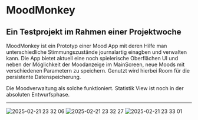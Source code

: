# MoodMonkey

## Ein Testprojekt im Rahmen einer Projektwoche

MoodMonkey ist ein Prototyp einer Mood App mit deren Hilfe man unterschiedliche Stimmungszustände journalartig einagben und verwalten kann. Die App bietet aktuell eine noch spielerische Oberflächen UI und neben der Möglichkeit der Moodanzeige im MainScreen, neue Moods mit verschiedenen Parametern zu speichern. Genutzt wird hierbei Room für die persistente Datenspeicherung. 

Die Moodverwaltung als solche funktioniert. Statistik View ist noch in der absoluten Entwurfsphase.

---

![2025-02-21 23 32 06](https://github.com/user-attachments/assets/53547b2d-85ea-4564-8e21-0877d803ee72)
![2025-02-21 23 32 27](https://github.com/user-attachments/assets/c25fff0c-53cc-469b-a8b7-c0e95ad18be9)
![2025-02-21 23 33 01](https://github.com/user-attachments/assets/5b8fcef4-ba28-426a-b012-994a1360cb75)

